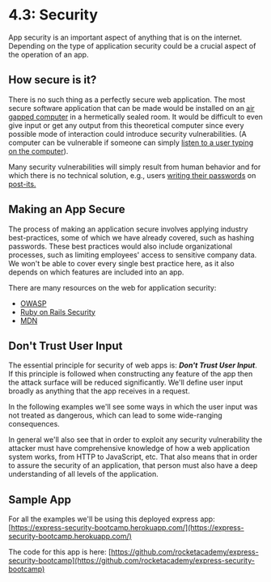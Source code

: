 # 4.3: Security

App security is an important aspect of anything that is on the internet. Depending on the type of application security could be a crucial aspect of the operation of an app.

## How secure is it?

There is no such thing as a perfectly secure web application. The most secure software application that can be made would be installed on an [air gapped computer](https://en.wikipedia.org/wiki/Air_gap_%28networking%29) in a hermetically sealed room. It would be difficult to even give input or get any output from this theoretical computer since every possible mode of interaction could introduce security vulnerabilities. \(A computer can be vulnerable if someone can simply [listen to a user typing on the computer](https://en.wikipedia.org/wiki/Acoustic_cryptanalysis)\).

Many security vulnerabilities will simply result from human behavior and for which there is no technical solution, e.g., users [writing their passwords](https://arstechnica.com/information-technology/2015/04/hacked-french-network-exposed-its-own-passwords-during-tv-interview/) on [post-its.](https://www.vice.com/en/article/qvwmx5/the-agency-that-messed-up-hawaiis-nuclear-alert-keeps-passwords-on-post-its-vgtrn)

## Making an App Secure

The process of making an application secure involves applying industry best-practices, some of which we have already covered, such as hashing passwords. These best practices would also include organizational processes, such as limiting employees' access to sensitive company data. We won't be able to cover every single best practice here, as it also depends on which features are included into an app.

There are many resources on the web for application security:

- [OWASP](https://owasp.org/www-project-top-ten/)
- [Ruby on Rails Security](https://guides.rubyonrails.org/security.html)
- [MDN](https://developer.mozilla.org/en-US/docs/Web/Security)

## Don't Trust User Input

The essential principle for security of web apps is: _**Don't Trust User Input**_. If this principle is followed when constructing any feature of the app then the attack surface will be reduced significantly. We'll define user input broadly as anything that the app receives in a request.

In the following examples we'll see some ways in which the user input was not treated as dangerous, which can lead to some wide-ranging consequences.

In general we'll also see that in order to exploit any security vulnerability the attacker must have comprehensive knowledge of how a web application system works, from HTTP to JavaScript, etc. That also means that in order to assure the security of an application, that person must also have a deep understanding of all levels of the application.

## Sample App

For all the examples we'll be using this deployed express app: [https://express-security-bootcamp.herokuapp.com/](https://express-security-bootcamp.herokuapp.com/)

The code for this app is here: [https://github.com/rocketacademy/express-security-bootcamp](https://github.com/rocketacademy/express-security-bootcamp)
